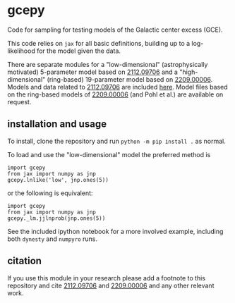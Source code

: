 # gcepy
Code for sampling for testing models of the Galactic center excess (GCE).

This code relies on `jax` for all basic definitions, building up to a log-likelihood for the model given the data.

There are separate modules for a "low-dimensional" (astrophysically motivated) 5-parameter model based on [2112.09706](http://arxiv.org/abs/2112.09706) and a "high-dimensional" (ring-based) 19-parameter model based on [2209.00006](https://arxiv.org/abs/2209.00006).
Models and data related to [2112.09706](http://arxiv.org/abs/2112.09706) are included [here](gcepy/inputs/templates_lowdim).
Model files based on the ring-based models of [2209.00006](https://arxiv.org/abs/2209.00006) (and Pohl et al.) are available on request.

## installation and usage

To install, clone the repository and run `python -m pip install .` as normal.

To load and use the "low-dimensional" model the preferred method is
```
import gcepy
from jax import numpy as jnp
gcepy.lnlike('low', jnp.ones(5))
```
or the following is equivalent:
```
import gcepy
from jax import numpy as jnp
gcepy._lm.jjlnprob(jnp.ones(5))
```

See the included ipython notebook for a more involved example, including both `dynesty` and `numpyro` runs.

## citation
If you use this module in your research please add a footnote to this repository and cite [2112.09706](http://arxiv.org/abs/2112.09706) and [2209.00006](https://arxiv.org/abs/2209.00006) and any other relevant work.